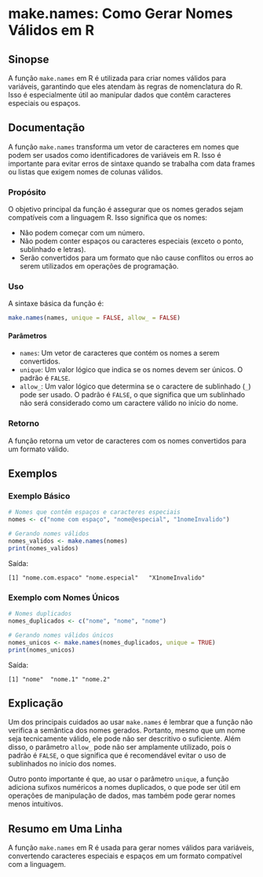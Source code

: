 <!--
Meta Description: # make.names: Como Gerar Nomes Válidos em R ## Sinopse A função `make.names` em R é utilizada para criar nomes válidos para variáveis, garantindo que ...
Meta Keywords: nomes, que, nome, names, make
-->

# make.names: Como Gerar Nomes Válidos em R

## Sinopse
A função `make.names` em R é utilizada para criar nomes válidos para variáveis, garantindo que eles atendam às regras de nomenclatura do R. Isso é especialmente útil ao manipular dados que contêm caracteres especiais ou espaços.

## Documentação
A função `make.names` transforma um vetor de caracteres em nomes que podem ser usados como identificadores de variáveis em R. Isso é importante para evitar erros de sintaxe quando se trabalha com data frames ou listas que exigem nomes de colunas válidos.

### Propósito
O objetivo principal da função é assegurar que os nomes gerados sejam compatíveis com a linguagem R. Isso significa que os nomes:
- Não podem começar com um número.
- Não podem conter espaços ou caracteres especiais (exceto o ponto, sublinhado e letras).
- Serão convertidos para um formato que não cause conflitos ou erros ao serem utilizados em operações de programação.

### Uso
A sintaxe básica da função é:
```R
make.names(names, unique = FALSE, allow_ = FALSE)
```

#### Parâmetros
- `names`: Um vetor de caracteres que contém os nomes a serem convertidos.
- `unique`: Um valor lógico que indica se os nomes devem ser únicos. O padrão é `FALSE`.
- `allow_`: Um valor lógico que determina se o caractere de sublinhado (`_`) pode ser usado. O padrão é `FALSE`, o que significa que um sublinhado não será considerado como um caractere válido no início do nome.

### Retorno
A função retorna um vetor de caracteres com os nomes convertidos para um formato válido.

## Exemplos
### Exemplo Básico
```R
# Nomes que contêm espaços e caracteres especiais
nomes <- c("nome com espaço", "nome@especial", "1nomeInvalido")

# Gerando nomes válidos
nomes_validos <- make.names(nomes)
print(nomes_validos)
```
Saída:
```
[1] "nome.com.espaco" "nome.especial"   "X1nomeInvalido"
```

### Exemplo com Nomes Únicos
```R
# Nomes duplicados
nomes_duplicados <- c("nome", "nome", "nome")

# Gerando nomes válidos únicos
nomes_unicos <- make.names(nomes_duplicados, unique = TRUE)
print(nomes_unicos)
```
Saída:
```
[1] "nome"  "nome.1" "nome.2"
```

## Explicação
Um dos principais cuidados ao usar `make.names` é lembrar que a função não verifica a semântica dos nomes gerados. Portanto, mesmo que um nome seja tecnicamente válido, ele pode não ser descritivo o suficiente. Além disso, o parâmetro `allow_` pode não ser amplamente utilizado, pois o padrão é `FALSE`, o que significa que é recomendável evitar o uso de sublinhados no início dos nomes.

Outro ponto importante é que, ao usar o parâmetro `unique`, a função adiciona sufixos numéricos a nomes duplicados, o que pode ser útil em operações de manipulação de dados, mas também pode gerar nomes menos intuitivos.

## Resumo em Uma Linha
A função `make.names` em R é usada para gerar nomes válidos para variáveis, convertendo caracteres especiais e espaços em um formato compatível com a linguagem.